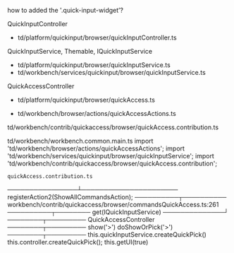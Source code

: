 how to added the '.quick-input-widget’?

QuickInputController
- td/platform/quickinput/browser/quickInputController.ts

QuickInputService, Themable, IQuickInputService
- td/platform/quickinput/browser/quickInputService.ts
- td/workbench/services/quickinput/browser/quickInputService.ts

QuickAccessController
- td/platform/quickinput/browser/quickAccess.ts

- td/workbench/browser/actions/quickAccessActions.ts

td/workbench/contrib/quickaccess/browser/quickAccess.contribution.ts




td/workbench/workbench.common.main.ts
import 'td/workbench/browser/actions/quickAccessActions';
import 'td/workbench/services/quickinput/browser/quickInputService';
import 'td/workbench/contrib/quickaccess/browser/quickAccess.contribution';


    quickAccess.contribution.ts
────────────────┴──────────────────────
registerAction2(ShowAllCommandsAction);
                ──────────┬──────────
    workbench/contrib/quickaccess/browser/commandsQuickAccess.ts:261
                                          ──────────┬────────
              get(IQuickInputService) ──────────────┘
               ────────┬─────────
              QuickAccessController
               ────────┬─────────
                     show('>')
                 doShowOrPick('>')
               ────────┬─────────
     this.quickInputService.createQuickPick()
        this.controller.createQuickPick();
                this.getUI(true)

